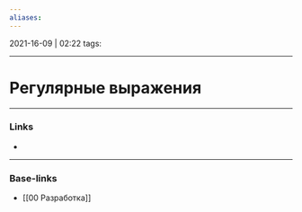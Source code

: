 ```yaml
---
aliases:
---
```

2021-16-09 | 02:22
tags: 
___

# Регулярные выражения

___
### Links
- 

___
### Base-links
- [[00 Разработка]]

